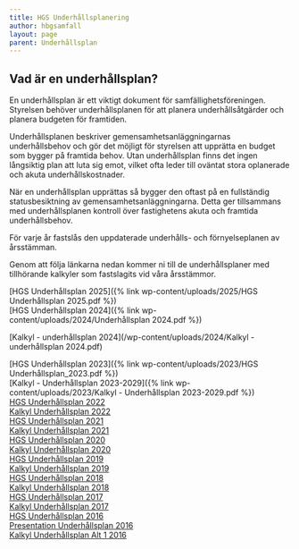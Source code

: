 ```yaml
---
title: HGS Underhållsplanering
author: hbgsamfall
layout: page
parent: Underhållsplan
---
```


## Vad är en underhållsplan?  

En underhållsplan är ett viktigt dokument för samfällighetsföreningen. Styrelsen behöver underhållsplanen för att planera underhållsåtgärder och planera budgeten för framtiden.

Underhållsplanen beskriver gemensamhetsanläggningarnas underhållsbehov och gör det möjligt för styrelsen att upprätta en budget som bygger på framtida behov. Utan underhållsplan finns det ingen långsiktig plan att luta sig emot, vilket ofta leder till oväntat stora oplanerade och akuta underhållskostnader. 

När en underhållsplan upprättas så bygger den oftast på en fullständig statusbesiktning av gemensamhetsanläggningarna. Detta ger tillsammans med underhållsplanen kontroll över fastighetens akuta och framtida underhållsbehov.

För varje år fastslås den uppdaterade underhålls- och förnyelseplanen av årsstämman.

Genom att följa länkarna nedan kommer ni till de underhållsplaner med tillhörande kalkyler som fastslagits vid våra årsstämmor.

[HGS Underhållsplan 2025]({% link wp-content/uploads/2025/HGS Underhållsplan 2025.pdf %})  
[HGS Underhållsplan 2024]({% link wp-content/uploads/2024/Underhållsplan 2024.pdf %})  

[Kalkyl - underhållsplan 2024](/wp-content/uploads/2024/Kalkyl - underhållsplan 2024.pdf)  

[HGS Underhållsplan 2023]({% link wp-content/uploads/2023/HGS Underhållsplan_2023.pdf %})  
[Kalkyl - Underhållsplan 2023-2029]({% link wp-content/uploads/2023/Kalkyl - Underhållsplan 2023-2029.pdf %})  
[HGS Underhållsplan 2022](/wp-content/uploads/2022/05/HGS-Maintenance-Plan-2022.pdf)  
[Kalkyl Underhållsplan 2022](/wp-content/uploads/2022/05/Kalkyl-Underhallsplan-2022.pdf)  
[HGS Underhållsplan 2021](/wp-content/uploads/2021/11/HGS-Underhallsplan-2021.pdf)  
[Kalkyl Underhållsplan 2021](/wp-content/uploads/2021/11/Kalkyl-Underhallsplan-2021.pdf)  
[HGS Underhållsplan 2020](/wp-content/uploads/2021/11/HGS-Underhallsplan-2020.pdf)  
[Kalkyl Underhållsplan 2020](/wp-content/uploads/2021/11/Kalkyl-Underhallsplan-2020.pdf)  
[HGS Underhållsplan 2019](/wp-content/uploads/2021/11/HGS-Underhallsplan-2019.pdf)  
[Kalkyl Underhållsplan 2019](/wp-content/uploads/2021/11/Kalkyl-Underhallsplan-2019.pdf)  
[HGS Underhållsplan 2018](/wp-content/uploads/2018/03/HGS-Underhållsplan-2018.pdf)  
[Kalkyl Underhållsplan 2018](/wp-content/uploads/2018/03/Kalkyl-Underhållsplan-2018.pdf)  
[HGS Underhållsplan 2017](/wp-content/uploads/2017/03/HGS-Underhållsplan-2017.pdf)  
[Kalkyl Underhållsplan 2017](/wp-content/uploads/2017/03/Kalkyl-Underhållsplan-2017.pdf)  
[HGS Underhållsplan 2016](/wp-content/uploads/2016/03/HGS-Underhållsplan-2016.pdf)[  
Presentation Underhållsplan 2016  ](/wp-content/uploads/2016/03/Presentation-Underhållsplan-2016.pdf)  
[Kalkyl Underhållsplan Alt 1 2016](/wp-content/uploads/2016/03/Underhållsplan-2016-Alt-13.pdf)
